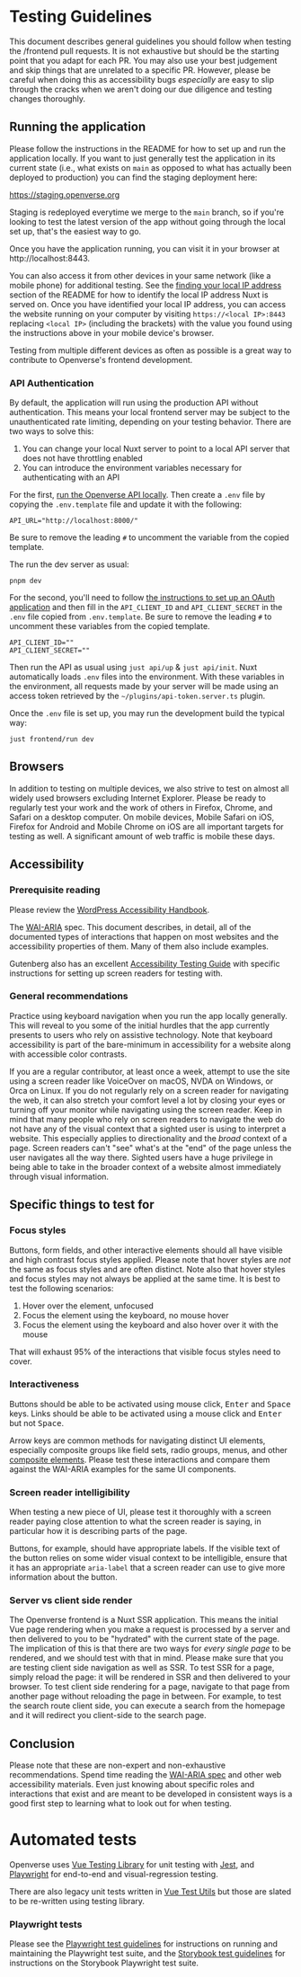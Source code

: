 # Testing Guidelines

This document describes general guidelines you should follow when testing the
/frontend pull requests. It is not exhaustive but should be the starting point
that you adapt for each PR. You may also use your best judgement and skip things
that are unrelated to a specific PR. However, please be careful when doing this
as accessibility bugs _especially_ are easy to slip through the cracks when we
aren't doing our due diligence and testing changes thoroughly.

## Running the application

Please follow the instructions in the README for how to set up and run the
application locally. If you want to just generally test the application in its
current state (i.e., what exists on `main` as opposed to what has actually been
deployed to production) you can find the staging deployment here:

https://staging.openverse.org

Staging is redeployed everytime we merge to the `main` branch, so if you're
looking to test the latest version of the app without going through the local
set up, that's the easiest way to go.

Once you have the application running, you can visit it in your browser at
http://localhost:8443.

You can also access it from other devices in your same network (like a mobile
phone) for additional testing. See the
[finding your local IP address](./miscellaneous.md#finding-your-local-ip-address)
section of the README for how to identify the local IP address Nuxt is served
on. Once you have identified your local IP address, you can access the website
running on your computer by visiting `https://<local IP>:8443` replacing
`<local IP>` (including the brackets) with the value you found using the
instructions above in your mobile device's browser.

Testing from multiple different devices as often as possible is a great way to
contribute to Openverse's frontend development.

### API Authentication

By default, the application will run using the production API without
authentication. This means your local frontend server may be subject to the
unauthenticated rate limiting, depending on your testing behavior. There are two
ways to solve this:

1. You can change your local Nuxt server to point to a local API server that
   does not have throttling enabled
2. You can introduce the environment variables necessary for authenticating with
   an API

For the first, [run the Openverse API locally](../api/quickstart.md). Then
create a `.env` file by copying the `.env.template` file and update it with the
following:

```shell
API_URL="http://localhost:8000/"
```

Be sure to remove the leading `#` to uncomment the variable from the copied
template.

The run the dev server as usual:

```shell
pnpm dev
```

For the second, you'll need to follow
[the instructions to set up an OAuth application](https://api.openverse.engineering/v1/#section/Register-and-Authenticate)
and then fill in the `API_CLIENT_ID` and `API_CLIENT_SECRET` in the `.env` file
copied from `.env.template`. Be sure to remove the leading `#` to uncomment
these variables from the copied template.

```shell
API_CLIENT_ID=""
API_CLIENT_SECRET=""
```

Then run the API as usual using `just api/up` & `just api/init`. Nuxt
automatically loads `.env` files into the environment. With these variables in
the environment, all requests made by your server will be made using an access
token retrieved by the `~/plugins/api-token.server.ts` plugin.

Once the `.env` file is set up, you may run the development build the typical
way:

```shell
just frontend/run dev
```

## Browsers

In addition to testing on multiple devices, we also strive to test on almost all
widely used browsers excluding Internet Explorer. Please be ready to regularly
test your work and the work of others in Firefox, Chrome, and Safari on a
desktop computer. On mobile devices, Mobile Safari on iOS, Firefox for Android
and Mobile Chrome on iOS are all important targets for testing as well. A
significant amount of web traffic is mobile these days.

## Accessibility

### Prerequisite reading

Please review the
[WordPress Accessibility Handbook](https://make.wordpress.org/accessibility/handbook/).

The [WAI-ARIA](https://www.w3.org/TR/wai-aria/) spec. This document describes,
in detail, all of the documented types of interactions that happen on most
websites and the accessibility properties of them. Many of them also include
examples.

Gutenberg also has an excellent
[Accessibility Testing Guide](https://github.com/WordPress/gutenberg/blob/5413ddbced8cbe0f0f10eb7739dbc34a7e56adee/docs/contributors/accessibility-testing.md)
with specific instructions for setting up screen readers for testing with.

### General recommendations

Practice using keyboard navigation when you run the app locally generally. This
will reveal to you some of the initial hurdles that the app currently presents
to users who rely on assistive technology. Note that keyboard accessibility is
part of the bare-minimum in accessibility for a website along with accessible
color contrasts.

If you are a regular contributor, at least once a week, attempt to use the site
using a screen reader like VoiceOver on macOS, NVDA on Windows, or Orca on
Linux. If you do not regularly rely on a screen reader for navigating the web,
it can also stretch your comfort level a lot by closing your eyes or turning off
your monitor while navigating using the screen reader. Keep in mind that many
people who rely on screen readers to navigate the web do not have any of the
visual context that a sighted user is using to interpret a website. This
especially applies to directionality and the _broad_ context of a page. Screen
readers can't "see" what's at the "end" of the page unless the user navigates
all the way there. Sighted users have a huge privilege in being able to take in
the broader context of a website almost immediately through visual information.

## Specific things to test for

### Focus styles

Buttons, form fields, and other interactive elements should all have visible and
high contrast focus styles applied. Please note that hover styles are _not_ the
same as focus styles and are often distinct. Note also that hover styles and
focus styles may not always be applied at the same time. It is best to test the
following scenarios:

1. Hover over the element, unfocused
2. Focus the element using the keyboard, no mouse hover
3. Focus the element using the keyboard and also hover over it with the mouse

That will exhaust 95% of the interactions that visible focus styles need to
cover.

### Interactiveness

Buttons should be able to be activated using mouse click, <kbd>Enter</kbd> and
<kbd>Space</kbd> keys. Links should be able to be activated using a mouse click
and <kbd>Enter</kbd> but not <kbd>Space</kbd>.

Arrow keys are common methods for navigating distinct UI elements, especially
composite groups like field sets, radio groups, menus, and other
[composite elements](https://www.w3.org/TR/wai-aria-1.1/#composite). Please test
these interactions and compare them against the WAI-ARIA examples for the same
UI components.

### Screen reader intelligibility

When testing a new piece of UI, please test it thoroughly with a screen reader
paying close attention to what the screen reader is saying, in particular how it
is describing parts of the page.

Buttons, for example, should have appropriate labels. If the visible text of the
button relies on some wider visual context to be intelligible, ensure that it
has an appropriate `aria-label` that a screen reader can use to give more
information about the button.

### Server vs client side render

The Openverse frontend is a Nuxt SSR application. This means the initial Vue
page rendering when you make a request is processed by a server and then
delivered to you to be "hydrated" with the current state of the page. The
implication of this is that there are two ways for _every single page_ to be
rendered, and we should test with that in mind. Please make sure that you are
testing client side navigation as well as SSR. To test SSR for a page, simply
reload the page: it will be rendered in SSR and then delivered to your browser.
To test client side rendering for a page, navigate to that page from another
page without reloading the page in between. For example, to test the search
route client side, you can execute a search from the homepage and it will
redirect you client-side to the search page.

## Conclusion

Please note that these are non-expert and non-exhaustive recommendations. Spend
time reading the [WAI-ARIA spec](https://www.w3.org/TR/wai-aria/) and other web
accessibility materials. Even just knowing about specific roles and interactions
that exist and are meant to be developed in consistent ways is a good first step
to learning what to look out for when testing.

# Automated tests

Openverse uses
[Vue Testing Library](https://testing-library.com/docs/vue-testing-library/intro/)
for unit testing with [Jest](https://jestjs.io/docs/), and
[Playwright](https://playwright.dev) for end-to-end and visual-regression
testing.

There are also legacy unit tests written in
[Vue Test Utils](https://vue-test-utils.vuejs.org/) but those are slated to be
re-written using testing library.

### Playwright tests

Please see the [Playwright test guidelines](./playwright_tests.md) for
instructions on running and maintaining the Playwright test suite, and the
[Storybook test guidelines](./storybook_tests.md) for instructions on the
Storybook Playwright test suite.
